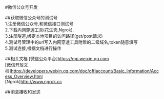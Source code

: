 #微信公众号开发

##获取微信公众号的测试号  
1.注册微信公众号,和微信接口测试号  
2.下载内网穿透工具(花生壳,Ngrok).  
3.注册隧道,绑定本地项目的访问路径(get/post请求)  
4.测试号管理中的url写入内网穿透工具附赠的二级域名,token随意填写  
5.测试连接,根据文档进行操作  

##相关文档
[微信公众平台]https://mp.weixin.qq.com  
[微信开放文档]https://developers.weixin.qq.com/doc/offiaccount/Basic_Information/Access_Overview.html  
[Ngrok]http://www.ngrok.cc  
 
##消息接收和发送




  
